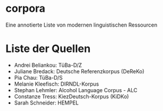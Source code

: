 # corpora
Eine annotierte Liste von modernen linguistischen Ressourcen

# Liste der Quellen
 - Andrei Beliankou: TüBa-D/Z
 - Juliane Bredack: Deutsche Referenzkorpus (DeReKo)
 - Pia Chau: TüBa-D/S
 - Melanie Kleefisch: DIRNDL-Korpus
 - Stephan Lehmler: Alcohol Language Corpus - ALC
 - Constanze Tress: KiezDeutsch-Korpus (KiDKo)
 - Sarah Schneider: HEMPEL
